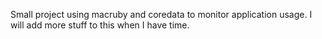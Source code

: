 Small project using macruby and coredata to monitor application usage.
I will add more stuff to this when I have time.